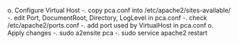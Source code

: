o. Configure Virtual Host
	-. copy pca.conf into /etc/apache2/sites-available/
		-. edit Port, DocumentRoot, Directory, LogLevel in pca.conf
	-. check /etc/apache2/ports.conf
		-. add port used by VirtualHost in pca.conf
o. Apply changes
	-. sudo a2ensite pca
	-. sudo service apache2 restart


